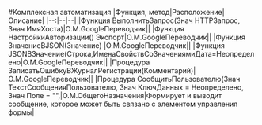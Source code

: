 #Комплексная автоматизация
|Функция, метод|Расположение|Описание|
|--:|--|--| 
|Функция ВыполнитьЗапрос(Знач HTTPЗапрос, Знач ИмяХоста)|О.М.GoogleПереводчик||
|Функция НастройкиАвторизации() Экспорт|О.М.GoogleПереводчик||
|Функция ЗначениеВJSON(Значение) |О.М.GoogleПереводчик||
|Функция JSONВЗначение(Строка,ИменаСвойствСоЗначениямиДата=Неопределено|О.М.GoogleПереводчик||
|Процедура ЗаписатьОшибкуВЖурналРегистрации(Комментарий)|О.М.GoogleПереводчик||
|Процедура СообщитьПользователю(Знач ТекстСообщенияПользователю, Знач КлючДанных = Неопределено,	Знач Поле = "",|О.М.ОбщегоНазначения|Формирует и выводит сообщение, которое может быть связано с элементом управления формы|
